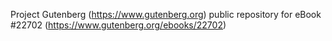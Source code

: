 Project Gutenberg (https://www.gutenberg.org) public repository for eBook #22702 (https://www.gutenberg.org/ebooks/22702)
